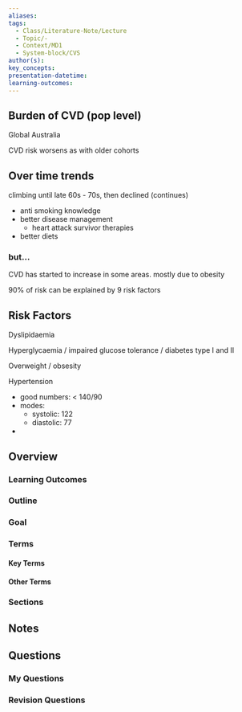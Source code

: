 ```yaml
---
aliases: 
tags:
  - Class/Literature-Note/Lecture
  - Topic/-
  - Context/MD1
  - System-block/CVS
author(s): 
key_concepts: 
presentation-datetime: 
learning-outcomes:
---
```


## Burden of CVD (pop level)
Global
Australia

CVD risk worsens as with older cohorts

## Over time trends
climbing until late 60s - 70s, then declined (continues)
- anti smoking knowledge
- better disease management
	- heart attack survivor therapies
- better diets

### but...
CVD has started to increase in some areas. mostly due to obesity


90% of risk can be explained by 9 risk factors


## Risk Factors

Dyslipidaemia

Hyperglycaemia / impaired glucose tolerance / diabetes type I and II

Overweight / obsesity

Hypertension
- good numbers: < 140/90
- modes:
	- systolic: 122
	- diastolic: 77
- 




## Overview
### Learning Outcomes

### Outline

### Goal

### Terms
#### Key Terms

#### Other Terms

### Sections


## Notes


## Questions

### My Questions
### Revision Questions




